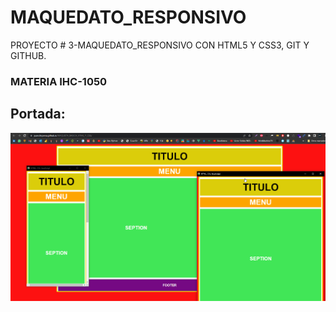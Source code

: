 # MAQUEDATO_RESPONSIVO
PROYECTO # 3-MAQUEDATO_RESPONSIVO CON HTML5 Y CSS3, GIT Y GITHUB.

### MATERIA IHC-1050

## Portada:
![](imagen/miweb.png)
